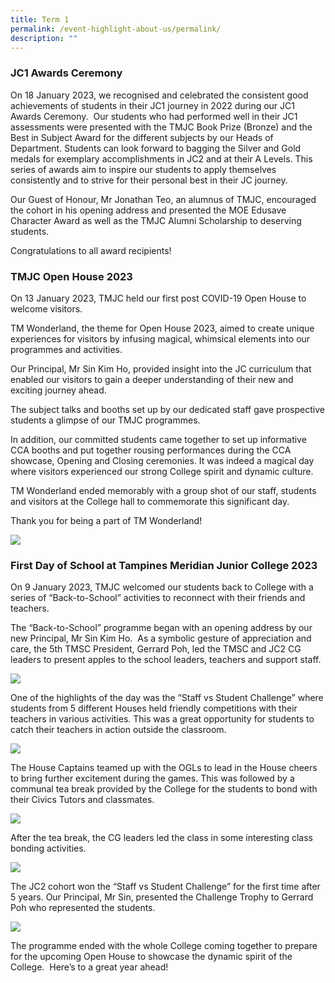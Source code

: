 ```yaml
---
title: Term 1
permalink: /event-highlight-about-us/permalink/
description: ""
---
```

### JC1 Awards Ceremony

On 18 January 2023, we recognised and celebrated the consistent good achievements of students in their JC1 journey in 2022 during our JC1 Awards Ceremony.  Our students who had performed well in their JC1 assessments were presented with the TMJC Book Prize (Bronze) and the Best in Subject Award for the different subjects by our Heads of Department. Students can look forward to bagging the Silver and Gold medals for exemplary accomplishments in JC2 and at their A Levels. This series of awards aim to inspire our students to apply themselves consistently and to strive for their personal best in their JC journey.  
  
Our Guest of Honour, Mr Jonathan Teo, an alumnus of TMJC, encouraged the cohort in his opening address and presented the MOE Edusave Character Award as well as the TMJC Alumni Scholarship to deserving students.  
  
Congratulations to all award recipients!



### TMJC Open House 2023

On 13 January 2023, TMJC held our first post COVID-19 Open House to welcome visitors.   

TM Wonderland, the theme for Open House 2023, aimed to create unique experiences for visitors by infusing magical, whimsical elements into our programmes and activities.  
  
Our Principal, Mr Sin Kim Ho, provided insight into the JC curriculum that enabled our visitors to gain a deeper understanding of their new and exciting journey ahead.  
  
The subject talks and booths set up by our dedicated staff gave prospective students a glimpse of our TMJC programmes.  
  
In addition, our committed students came together to set up informative CCA booths and put together rousing performances during the CCA showcase, Opening and Closing ceremonies. It was indeed a magical day where visitors experienced our strong College spirit and dynamic culture.  
  
TM Wonderland ended memorably with a group shot of our staff, students and visitors at the College hall to commemorate this significant day.  
  
Thank you for being a part of TM Wonderland!

![](/images/Event%20Highlights/2023/Term%201/TMJC%20Open%20House/2023-T1-Events-OpenHouse_01.jpg)

### First Day of School at Tampines Meridian Junior College 2023

On 9 January 2023, TMJC welcomed our students back to College with a series of “Back-to-School” activities to reconnect with their friends and teachers.  
  
The “Back-to-School” programme began with an opening address by our new Principal, Mr Sin Kim Ho.  As a symbolic gesture of appreciation and care, the 5th TMSC President, Gerrard Poh, led the TMSC and JC2 CG leaders to present apples to the school leaders, teachers and support staff.

![](/images/Event%20Highlights/2023/Term%201/First%20Day%20of%20School/2023-T1-Events-FirstDayofSchool_01.jpg)

One of the highlights of the day was the “Staff vs Student Challenge” where students from 5 different Houses held friendly competitions with their teachers in various activities. This was a great opportunity for students to catch their teachers in action outside the classroom.

![](/images/Event%20Highlights/2023/Term%201/First%20Day%20of%20School/2023-T1-Events-FirstDayofSchool_02.jpg)

The House Captains teamed up with the OGLs to lead in the House cheers to bring further excitement during the games. This was followed by a communal tea break provided by the College for the students to bond with their Civics Tutors and classmates.

![](/images/Event%20Highlights/2023/Term%201/First%20Day%20of%20School/2023-T1-Events-FirstDayofSchool_03.jpg)

After the tea break, the CG leaders led the class in some interesting class bonding activities.

![](/images/Event%20Highlights/2023/Term%201/First%20Day%20of%20School/2023-T1-Events-FirstDayofSchool_04.jpg)

The JC2 cohort won the “Staff vs Student Challenge” for the first time after 5 years. Our Principal, Mr Sin, presented the Challenge Trophy to Gerrard Poh who represented the students.

![](/images/Event%20Highlights/2023/Term%201/First%20Day%20of%20School/2023-T1-Events-FirstDayofSchool_05.jpg)

The programme ended with the whole College coming together to prepare for the upcoming Open House to showcase the dynamic spirit of the College.  Here’s to a great year ahead!